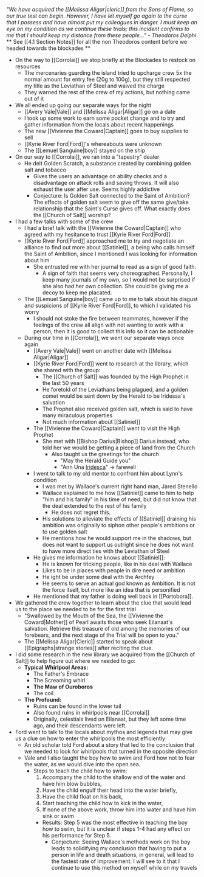 *"We have acquired the [[Melissa Aligar|cleric]] from the Sons of Flame, so our true test can begin. However, I have let myself go again to the curse that I possess and have almost put my colleagues in danger. I must keep an eye on my condition as we continue these trials; this incident confirms to me that I should keep my distance from these people..." - Theodoros Delphi*
** See [[4.1 Section Notes]] for all the non Theodoros content before we headed towards the blockades ** 

- On the way to [[Corrolai]] we stop briefly at the Blockades to restock on resources
	- The mercenaries guarding the island tried to upcharge crew 5x the normal amount for entry fee (20g to 100g), but they still respected my title as the Leviathan of Steel and waived the charge
	- They warned the rest of the crew of my actions, but nothing came out of it
- We all ended up going our separate ways for the night
	- [[Avery Vale|Vale]] and [[Melissa Aligar|Aligar]] go on a date
	- I took up some work to earn some pocket change and to try and gather information from the locals about recent happenings
	- The new [[Vivienne the Coward|Captain]] goes to buy supplies to sell
	- [[Kyrie River Ford|Ford]]'s whereabouts were unknown
	- The [[Lemuel Sanguine|boy]] stayed on the ship
- On our way to [[Corrolai]], we ran into a "tapestry" dealer
	- He delt Golden Scratch, a substance created by combining golden salt and tobacco
		- Gives the users an advantage on ability checks and a disadvantage on attack rolls and saving throws. It will also exhaust the user after use. Seems highly addictive
		- Conjecture: Is Golden Salt connected to the Saint of Ambition? The effects of golden salt seem to give off the same give/take relationship that the Saint's Curse gives off. What exactly does the [[Church of Salt]] worship?
- I had a few talks with some of the crew
	- I had a brief talk with the [[Vivienne the Coward|Captain]] who agreed with my hesitance to trust [[Kyrie River Ford|Ford]]
	- [[Kyrie River Ford|Ford]] approached me to try and negotiate an alliance to find out more about [[Satiniel]], a being who calls himself the Saint of Ambition, since I mentioned I was looking for information about him
		- She entrusted me with her journal to read as a sign of good faith. 
			- A sign of faith that seems very choreographed. Personally, I keep many journals of my own, so I would not be surprised if she also had her own collection. She could be giving me a decoy to keep me placated. 
	- The [[Lemuel Sanguine|boy]] came up to me to talk about his disgust and suspicions of [[Kyrie River Ford|Ford]], to which I validated his worry
		- I should not stoke the fire between teammates, however if the feelings of the crew all align with not wanting to work with a person, then it is good to collect this info so it can be actionable
	- During our time in [[Corrolai]], we went our separate ways once again
		- [[Avery Vale|Vale]] went on another date with [[Melissa Aligar|Aligar]]
		- [[Kyrie River Ford|Ford]] went to research at the library, which she shared with the group:
			- The [[Church of Salt]] was founded by the High Prophet in the last 50 years
			- He foretold of the Leviathans being plagued, and a golden comet would be sent down by the Herald to be Iridessa's salvation
			- The Prophet also received golden salt, which is said to have many miraculous properties
			- Not much information about [[Satiniel]]
		- The [[Vivienne the Coward|Captain]] went to visit the High Prophet
			- She met with [[Bishop Darius|Bishop]] Darius instead, who told her we would be getting a piece of land from the Church
				- Also taught us the greetings for the church
					- "May the Herald Guide you"
					- "Ann Una [Iridesca]()" -> farewell
		- I went to talk to my old mentor to confront him about Lynn's condition 
			- I was met by Wallace's current right hand man, Jared Stenello
			- Wallace explained to me how [[Satiniel]] came to him to help "him and his family" in his time of need, but did not know that the deal extended to the rest of his family
				- He does not regret this. 
			- His solutions to alleviate the effects of [[Satiniel]] draining his ambition was originally to siphon other people's ambitions or to use golden salt
			- He mentions how he would support me in the shadows, but does not want to support us outright since he does not want to have more direct ties with the Leviathan of Steel
		- He gives me information he knows about [[Satiniel]]: 
			- He is known for tricking people, like in his deal with Wallace
			- Likes to be in places with people in dire need or ambition
			- He ight be under some deal with the Archfey
			- He seems to serve an actual god known as Ambition. It is not the force itself, but more like an idea that is personified
		- He mentioned that my father is doing well back in [[Portobora]]. 
- We gathered the crew together to learn about the clue that would lead us to the place we needed to be for the first trial
	- "Swallowed by the Mouth of the Sea, the [[Vivienne the Coward|Mother]] of Pearl awaits those who seek Eilanaat's salvation. Retrieve this treasure of old among the memories of our forebears, and the next stage of the Trial will be open to you."
	- The [[Melissa Aligar|Cleric]] started to speak about [[Epigraphs|strange stories]] after reciting the clue. 
- I did some research in the new library we acquired from the [[Church of Salt]] to help figure out where we needed to go:
	- **Typical Whirlpool Areas:**
	    - The Father's Embrace
	    - The Screaming whirl
	    - **The Maw of Ouroboros**
	    - The coil
	-  **The Profound:**
		- Ruins can be found in the lower tail
        - Also found ruins in whirlpools near [[Corrolai]]
	    - Originally, celestials lived on Eilanaat, but they left some time ago, and their descendants were left.
- Ford went to talk to the locals about mythos and legends that may give us a clue on how to enter the whirlpools the most efficiently
	- An old scholar told Ford about a story that led to the conclusion that we needed to look for whirlpools that turned in the opposite direction
    - Vale and I also taught the boy how to swim and Ford how not to fear the water, as we would dive into the open sea.
        - Steps to teach the child how to swim:
            1. Accompany the child to the shallow end of the water and have him blow bubbles,
            2. Have the child engulf their head into the water briefly,
            3. Have the child float on his back,
            4. Start teaching the child how to kick in the water,
            5. If none of the above work, throw him into water and have him sink or swim
            - Results: Step 5 was the most effective in teaching the boy how to swim, but it is unclear if steps 1-4 had any effect on his performance for Step 5.
	            - Conjecture: Seeing Wallace's methods work on the boy leads to solidifying my conclusion that having to put a person in life and death situations, in general, will lead to the fastest rate of improvement. I will see to it that I continue to use this method on myself while on my travels